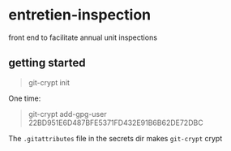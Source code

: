 # entretien-inspection
front end to facilitate annual unit inspections

## getting started

> git-crypt init

One time: 
> git-crypt add-gpg-user 22BD951E6D487BFE5371FD432E91B6B62DE72DBC

The `.gitattributes` file in the secrets dir makes `git-crypt` crypt
